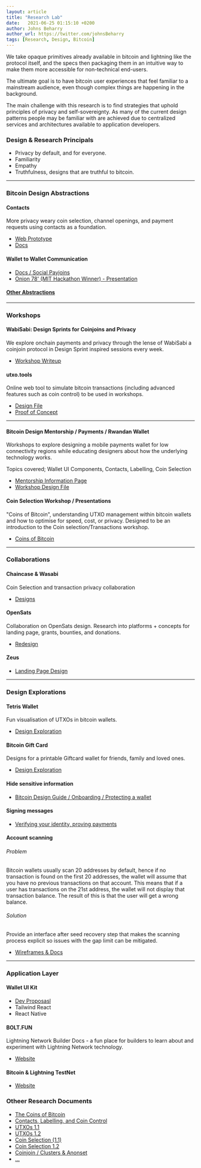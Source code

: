```yaml
---
layout: article
title: "Research Lab"
date:   2021-06-25 01:15:10 +0200
author: Johns Beharry
author_url: https://twitter.com/johnsBeharry
tags: [Research, Design, Bitcoin]
---
```


We take opaque primitives already available in bitcoin and lightning like the protocol itself, and the specs then packaging them in an intuitive way to make them more accessible for non-technical end-users.

The ultimate goal is to have bitcoin user experiences that feel familiar to a mainstream audience, even though complex things are happening in the background. 

The main challenge with this research is to find strategies that uphold principles of privacy and self-sovereignty. As many of the current design patterns people may be familiar with are achieved due to centralized services and architectures available to application developers.

### Design & Research Principals
- Privacy by default, and for everyone.
- Familiarity
- Empathy
- Truthfulness, designs that are truthful to bitcoin.

---

### Bitcoin Design Abstractions
#### Contacts
More privacy weary coin selection, channel openings, and payment requests using contacts as a foundation.

- [Web Prototype](https://bitcoin-contacts.netlify.app)
- [Docs](https://hackmd.io/@peakshift/B1wKSgqiO/edit)

#### Wallet to Wallet Communication
- [Docs / Social Payjoins](https://hackmd.io/@BitcoinDesign/SJHBGFkru)
- [Onion 78' (MIT Hackathon Winner) - Presentation](https://docs.google.com/presentation/u/1/d/1RWXk9A7V519o5C2rNhvrHW63b7Iz_Y7oVtujYxDTicI/edit#slide=id.gce634cc104_0_70)

#### [Other Abstractions](https://docs.google.com/presentation/d/1qIhzGTTFxwRZlvu33Fuwkv70YtJoj-tMHNmS_dt1n6M/edit?usp=sharing)

---

### Workshops
#### WabiSabi: Design Sprints for Coinjoins and Privacy
We explore onchain payments and privacy through the lense of WabiSabi a coinjoin protocol in Design Sprint inspired sessions every week.

- [Workshop Writeup](https://github.com/peakshift/bitcoin-ux/blob/master/coinjoins/design-sprints.md)

#### utxo.tools

Online web tool to simulate bitcoin transactions (including advanced features such as coin control) to be used in workshops.

- [Design File](https://www.figma.com/file/k50JDqDG5qG73NI3ELcscA/UTXO.tools)
- [Proof of Concept](https://utxo.tools)

---

#### Bitcoin Design Mentorship / Payments / Rwandan Wallet
Workshops to explore designing a mobile payments wallet for low connectivity regions while educating designers about how the underlying technology works.

Topics covered; Wallet UI Components, Contacts, Labelling, Coin Selection

- [Mentorship Information Page](https://hackmd.io/@BitcoinDesign/ByxhqPccP)
- [Workshop Design File](https://www.figma.com/file/0pgxMzs3IriAp73BTJFjgk/Case-Study-Rwandan-BTC-Wallet)

#### Coin Selection Workshop / Presentations

"Coins of Bitcoin", understanding UTXO management within bitcoin wallets and how to optimise for speed, cost, or privacy. Designed to be an introduction to the Coin selection/Transactions workshop.

- [Coins of Bitcoin](https://www.figma.com/file/XUJH1IENYxgzDC1ob8EW08/Coins-of-Bitcoin)

---

### Collaborations
#### Chaincase & Wasabi

Coin Selection and transaction privacy collaboration

- [Designs](https://www.figma.com/file/AFbCsLMlw3ZzkpHsiIIy2h/Chaincase)

#### OpenSats

Collaboration on OpenSats design. Research into platforms + concepts for landing page, grants, bounties, and donations.

- [Redesign](https://www.figma.com/file/r7iu1Ph8qz5zGmtcbz4LlQ/_OpenSats)

#### Zeus
- [Landing Page Design](https://www.figma.com/file/TqAM4LvuqvY7FBzFoaezJC/Zeus?node-id=702%3A0)

---

### Design Explorations
#### Tetris Wallet

Fun visualisation of UTXOs in bitcoin wallets.

- [Design Exploration](https://www.figma.com/file/fxB3JDnJxKIHR0moSJt5uu/Tetris-Wallet)

#### Bitcoin Gift Card

Designs for a printable Giftcard wallet for friends, family and loved ones.

- [Design Exploration](https://www.figma.com/file/fvXksk0Ipc7O2dO2YAOd4Z/Gift-of-Bitcoin)

#### Hide sensitive information
- [Bitcoin Design Guide / Onboarding / Protecting a wallet](https://bitcoin.design/guide/onboarding/protecting-a-wallet/#hiding-sensitive-information)

#### Signing messages
- [Verifying your identity, proving payments](https://github.com/Tiana01/bitcoin-ux/blob/3a28c5c860cc8ff5480be3fe778355d07f21709a/security/Wallet%20Security.md#signing-messages---verifying-your-identity-proving-ownership-of-fund)

#### Account scanning
###### Problem
Bitcoin wallets usually scan 20 addresses by default, hence if no transaction is found on the first 20 addresses, the wallet will assume that you have no previous transactions on that account. This means that if a user has transactions on the 21st address, the wallet will not display that transaction balance. The result of this is that the user will get a wrong balance.

###### Solution
Provide an interface after seed recovery step that makes the scanning process explicit so issues with the gap limit can be mitigated.

- [Wireframes & Docs](https://github.com/peakshift/bitcoin-ux/blob/master/payments/account-scanning.md)

---

### Application Layer

#### Wallet UI Kit
- [Dev Proposasl](https://hackmd.io/@BitcoinDesign/HJNK8edO_/edit)
- Tailwind React
- React Native

#### BOLT.FUN
Lightning Network Builder Docs - a fun place for builders to learn about and experiment with Lightning Network technology.

- [Website](https://bolt.fun)

#### Bitcoin & Lightning TestNet
- [Website](https://bolt.fun/testnet/)


### Otheer Research Documents

- [The Coins of Bitcoin](https://hackmd.io/ut_mjAvzQUWfeJ6YGXELWQ)
- [Contacts, Labelling, and Coin Control](https://hackmd.io/mrnylJgTQUyY0JghKQV0jQ)
- [UTXOs 1.1](https://hackmd.io/apD3laG_QKuRsWpU4t86mg)
- [UTXOs 1.2](https://hackmd.io/GpUSX0IMQly9b4-oDpVK6Q)
- [Coin Selection (1.1)](https://https://hackmd.io/7dsU1rg4SYCnvC3_uRHH9A)
- [Coin Selection 1.2](https://hackmd.io/dFStxMqdQe2ufIIwfGTz6A)
- [Coinjoin / Clusters & Anonset](https://hackmd.io/@BitcoinDesign/HJNK8edO_/edit)
- [...](https://hackmd.io/@BitcoinDesign/rym2ehCSd)